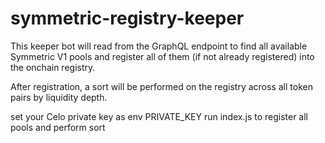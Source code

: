 # symmetric-registry-keeper

This keeper bot will read from the GraphQL endpoint to find all available Symmetric V1 pools
and register all of them (if not already registered) into the onchain registry.

After registration, a sort will be performed on the registry across all token pairs by
liquidity depth.

set your Celo private key as env PRIVATE_KEY
run index.js to register all pools and perform sort
